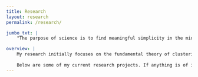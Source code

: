 ```yaml
---
title: Research
layout: research
permalink: /research/

jumbo_txt: |
    "The purpose of science is to find meaningful simplicity in the midst of disorderly complexity" --- [Herbert Simon](https://www.cmu.edu/simon/what-is-simon/herbert-a-simon.html).

overview: |
    My research initially focuses on the fundamental theory of clustering or clusterability and the design of entropy based machine learning algorithm. However, I always consider a good machine learning algorithm should generated from real life problems. During my PhD study, Besides the designing of fundamental machine learning algorithms, I also involved into several practical projects which span in different domains. Currently, I am entered some projects that utilize ML for management system design. These management systems also lie in different fields such as medical care, live streaming platform, water resource and power system.
    
    Below are some of my current research projects. If anything is of interest to you, feel free to [contact me](#contact-me)!
---
```


